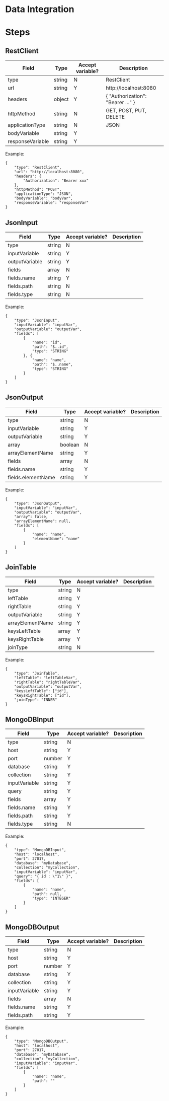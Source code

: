 # Data Integration

# Steps

## RestClient

| Field            | Type   | Accept variable? | Description                         |
|------------------|--------|------------------|-------------------------------------|
| type             | string | N                | RestClient                          |
| url              | string | Y                | http://localhost:8080               |
| headers          | object | Y                | {   "Authorization": "Bearer ..." } |
| httpMethod       | string | N                | GET, POST, PUT, DELETE              |
| applicationType  | string | N                | JSON                                |
| bodyVariable     | string | Y                |                                     |
| responseVariable | string | Y                |                                     |

Example:

```
{
	"type": "RestClient",
	"url": "http://localhost:8080",
	"headers": {
		"Authorization": "Bearer xxx"
	},
	"httpMethod": "POST",
	"applicationType": "JSON",
	"bodyVariable": "bodyVar",
	"responseVariable": "responseVar"
}
```
## JsonInput

| Field            | Type   | Accept variable? | Description                         |
|------------------|--------|------------------|-------------------------------------|
| type             | string | N                |                                     |
| inputVariable    | string | Y                |                                     |
| outputVariable   | string | Y                |                                     |
| fields	       | array  | N                |                                     |
| fields.name      | string | Y                |                                     |
| fields.path      | string | N                |                                     |
| fields.type      | string | N                |                                     |

Example:

```
{
	"type": "JsonInput",
	"inputVariable": "inputVar",
	"outputVariable": "outputVar",
	"fields": [
		{
			"name": "id",
			"path": "$..id",
			"type": "STRING"
		}, {
			"name": "name",
			"path": "$..name",
			"type": "STRING"
		}
	]
}
```

## JsonOutput

| Field              | Type   | Accept variable? | Description                         |
|--------------------|--------|------------------|-------------------------------------|
| type               | string | N                |                                     |
| inputVariable      | string | Y                |                                     |
| outputVariable     | string | Y                |                                     |
| array		         | boolean| N                |                                     |
| arrayElementName   | string | Y                |                                     |
| fields	         | array  | N                |                                     |
| fields.name	     | string | Y                |                                     |
| fields.elementName | string | Y                |                                     |

Example:

```
{
	"type": "JsonOutput",
	"inputVariable": "inputVar",
	"outputVariable": "outputVar",
	"array": false,
	"arrayElementName": null,
	"fields": [
		{
			"name": "name",
			"elementName": "name"
		}
	]
}
```

## JoinTable

| Field              | Type   | Accept variable? | Description                         |
|--------------------|--------|------------------|-------------------------------------|
| type               | string | N                |                                     |
| leftTable      	 | string | Y                |                                     |
| rightTable     	 | string | Y                |                                     |
| outputVariable	 | string | Y                |                                     |
| arrayElementName   | string | Y                |                                     |
| keysLeftTable      | array  | Y                |                                     |
| keysRightTable     | array  | Y                |                                     |
| joinType           | string | N                |                                     |

Example:

```
{
	"type": "JoinTable",
	"leftTable": "leftTableVar",
	"rightTable": "rightTableVar",
	"outputVariable": "outputVar",
	"keysLeftTable": ["id"],
	"keysRightTable": ["id"],
	"joinType": "INNER"
}
```

## MongoDBInput

| Field              | Type   | Accept variable? | Description                         |
|--------------------|--------|------------------|-------------------------------------|
| type               | string | N                |                                     |
| host      	     | string | Y                |                                     |
| port     	         | number | Y                |                                     |
| database	         | string | Y                |                                     |
| collection         | string | Y                |                                     |
| inputVariable      | string | Y                |                                     |
| query              | string | Y                |                                     |
| fields             | array  | Y                |                                     |
| fields.name        | string | Y                |                                     |
| fields.path        | string | Y                |                                     |
| fields.type        | string | N                |                                     |

Example:

```
{
    "type": "MongoDBInput",
    "host": "localhost",
    "port": 27017,
    "database": "myDatabase",
    "collection": "myCollection",
    "inputVariable": "inputVar",
    "query": "{ id : \"1\" }",
    "fields": [
        {
            "name": "name",
            "path": null,
            "type": "INTEGER"
        }
    ]
}
```

## MongoDBOutput

| Field              | Type   | Accept variable? | Description                         |
|--------------------|--------|------------------|-------------------------------------|
| type               | string | N                |                                     |
| host      	     | string | Y                |                                     |
| port     	         | number | Y                |                                     |
| database	         | string | Y                |                                     |
| collection         | string | Y                |                                     |
| inputVariable      | string | Y                |                                     |
| fields             | array  | N                |                                     |
| fields.name        | string | Y                |                                     |
| fields.path        | string | Y                |                                     |

Example:

```
{
	"type": "MongoDBOutput",
	"host": "localhost",
	"port": 27017,
	"database": "myDatabase",
	"collection": "myCollection",
	"inputVariable": "inputVar",
	"fields": [
		{
			"name": "name",
			"path": ""
		}
	]
}
```